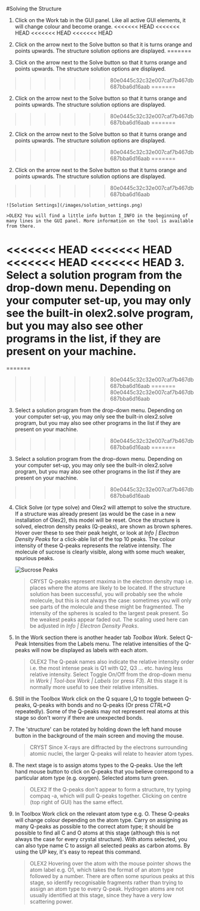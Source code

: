 #Solving the Structure

1.	Click on the Work tab in the GUI panel. Like all active GUI elements, it will change colour and become orange. 
<<<<<<< HEAD
<<<<<<< HEAD
<<<<<<< HEAD
<<<<<<< HEAD
2.	Click on the arrow next to the Solve button so that it is turns orange and points upwards. The structure solution options are displayed.
=======

2.	Click on the arrow next to the Solve button so that it turns orange and points upwards. The structure solution options are displayed.
>>>>>>> 80e0445c32c32e007caf7b467db687bba6d16aab
=======

2.	Click on the arrow next to the Solve button so that it turns orange and points upwards. The structure solution options are displayed.
>>>>>>> 80e0445c32c32e007caf7b467db687bba6d16aab
=======

2.	Click on the arrow next to the Solve button so that it turns orange and points upwards. The structure solution options are displayed.
>>>>>>> 80e0445c32c32e007caf7b467db687bba6d16aab
=======

2.	Click on the arrow next to the Solve button so that it turns orange and points upwards. The structure solution options are displayed.
>>>>>>> 80e0445c32c32e007caf7b467db687bba6d16aab

	![Solution Settings](/images/solution_settings.png)

	>OLEX2 You will find a little info button I_INFO in the beginning of many lines in the GUI panel. More information on the tool is available from there.

<<<<<<< HEAD
<<<<<<< HEAD
<<<<<<< HEAD
<<<<<<< HEAD
3.	Select a solution program from the drop-down menu. Depending on your computer set-up, you may only see the built-in olex2.solve program, but you may also see other programs in the list, if they are present on your machine.
=======
=======
>>>>>>> 80e0445c32c32e007caf7b467db687bba6d16aab
=======
>>>>>>> 80e0445c32c32e007caf7b467db687bba6d16aab
3.	Select a solution program from the drop-down menu. Depending on your computer set-up, you may only see the built-in olex2.solve program, but you may also see other programs in the list if they are present on your machine.

>>>>>>> 80e0445c32c32e007caf7b467db687bba6d16aab
=======
3.	Select a solution program from the drop-down menu. Depending on your computer set-up, you may only see the built-in olex2.solve program, but you may also see other programs in the list if they are present on your machine.

>>>>>>> 80e0445c32c32e007caf7b467db687bba6d16aab
4.	Click Solve (or type solve) and Olex2 will attempt to solve the structure. If a structure was already present (as would be the case in a new installation of Olex2), this model will be reset. Once the structure is solved, electron density peaks (Q-peaks), are shown as brown spheres. Hover over these to see their peak height, or look at _Info | Electron Density Peaks_ for a click-able list of the top 10 peaks. The colour intensity of these Q-peaks represents the relative intensity. The molecule of sucrose is clearly visible, along with some much weaker, spurious peaks.

	![Sucrose Peaks](/images/sucrose_peaks.png)

	>CRYST Q-peaks represent maxima in the electron density map i.e. places where the atoms are likely to be located. If the structure solution has been successful, you will probably see the whole molecule, but this is not always the case: sometimes you will only see parts of the molecule and these might be fragmented. The intensity of the spheres is scaled to the largest peak present. So the weakest peaks appear faded out. The scaling used here can be adjusted in _Info | Electron Density Peaks_.

5.	In the Work section there is another header tab _Toolbox Work_.  Select Q-Peak Intensities from the Labels menu. The relative intensities of the Q-peaks will now be displayed as labels with each atom.

	>OLEX2 The Q-peak names also indicate the relative intensity order i.e. the most intense peak is Q1 with Q2, Q3 ... etc. having less relative intensity. Select Toggle On/Off from the drop-down menu in _Work | Tool-box Work | Labels_ (or press _F3_). At this stage it is normally more useful to see their relative intensities.

6.	Still in the Toolbox Work click on the Q square I_Q to toggle between Q-peaks, Q-peaks with bonds and no Q-peaks (Or press  _CTRL+Q_ repeatedly). Some of the Q-peaks may not represent real atoms at this stage so don't worry if there are unexpected bonds.
7.	The 'structure' can be rotated by holding down the left hand mouse button in the background of the main screen and moving the mouse.

	>CRYST Since X-rays are diffracted by the electrons surrounding atomic nuclei, the larger Q-peaks will relate to heavier atom types.

8.	The next stage is to assign atoms types to the Q-peaks. Use the left hand mouse button to click on Q-peaks that you believe correspond to a particular atom type (e.g. oxygen). Selected atoms turn green.

	>OLEX2 If the Q-peaks don't appear to form a structure, try typing compaq -a, which will pull Q-peaks together. Clicking on centre   (top right of GUI) has the same effect.

9.	In Toolbox Work click on the relevant atom type e.g. O. These Q-peaks will change colour depending on the atom type. Carry on assigning as many Q-peaks as possible to the correct atom type; it should be possible to find all C and O atoms at this stage (although this is not always the case for every crystal structure). With atoms selected, you can also type name C to assign all selected peaks as carbon atoms. By using the UP key, it's easy to repeat this command.

	>OLEX2 Hovering over the atom with the mouse pointer shows the atom label e.g. O1, which takes the format of an atom type followed by a number. There are often some spurious peaks at this stage, so identify recognisable fragments rather than trying to assign an atom type to every Q-peak. Hydrogen atoms are not usually identified at this stage, since they have a very low scattering power.
